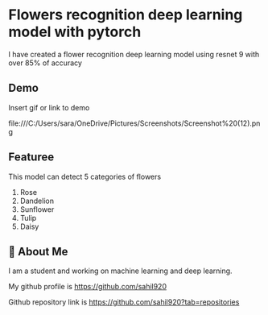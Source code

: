 
# Flowers recognition deep learning model with pytorch
I have created a flower recognition deep learning model using resnet 9 with over 85% of accuracy
## Demo

Insert gif or link to demo

  file:///C:/Users/sara/OneDrive/Pictures/Screenshots/Screenshot%20(12).png
## Featuree
  This model can detect 5 categories of flowers
  1. Rose
  2. Dandelion
  3. Sunflower
  4. Tulip
  5. Daisy
  
## 🚀 About Me
I am a student and working on machine learning and deep learning.

  My github profile is 
  https://github.com/sahil920

  Github repository link is 
  https://github.com/sahil920?tab=repositories
